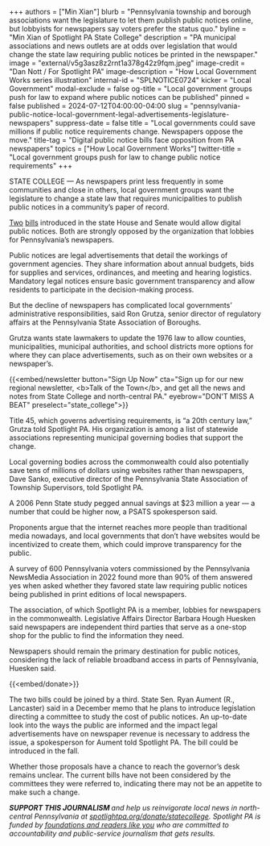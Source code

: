 +++
authors = ["Min Xian"]
blurb = "Pennsylvania township and borough associations want the legislature to let them publish public notices online, but lobbyists for newspapers say voters prefer the status quo."
byline = "Min Xian of Spotlight PA State College"
description = "PA municipal associations and news outlets are at odds over legislation that would change the state law requiring public notices be printed in the newspaper."
image = "external/v5g3asz8z2rnt1a378g42z9fqm.jpeg"
image-credit = "Dan Nott / For Spotlight PA"
image-description = "How Local Government Works series illustration"
internal-id = "SPLNOTICE0724"
kicker = "Local Government"
modal-exclude = false
og-title = "Local government groups push for law to expand where public notices can be published"
pinned = false
published = 2024-07-12T04:00:00-04:00
slug = "pennsylvania-public-notice-local-government-legal-advertisements-legislature-newspapers"
suppress-date = false
title = "Local governments could save millions if public notice requirements change. Newspapers oppose the move."
title-tag = "Digital public notice bills face opposition from PA newspapers"
topics = ["How Local Government Works"]
twitter-title = "Local government groups push for law to change public notice requirements"
+++

STATE COLLEGE — As newspapers print less frequently in some communities and close in others, local government groups want the legislature to change a state law that requires municipalities to publish public notices in a community’s paper of record.

<a href="https://web.archive.org/20240618022335/https://www.legis.state.pa.us/cfdocs/billinfo/billinfo.cfm?syear=2023&amp;sind=0&amp;body=H&amp;type=B&amp;bn=2103">Two</a> <a href="https://web.archive.org/20230804123638/https://www.legis.state.pa.us/cfdocs/billInfo/billInfo.cfm?sYear=2023&amp;sInd=0&amp;body=S&amp;type=B&amp;bn=0231">bills</a> introduced in the state House and Senate would allow digital public notices. Both are strongly opposed by the organization that lobbies for Pennsylvania’s newspapers.

Public notices are legal advertisements that detail the workings of government agencies. They share information about annual budgets, bids for supplies and services, ordinances, and meeting and hearing logistics. Mandatory legal notices ensure basic government transparency and allow residents to participate in the decision-making process.

But the decline of newspapers has complicated local governments’ administrative responsibilities, said Ron Grutza, senior director of regulatory affairs at the Pennsylvania State Association of Boroughs.

Grutza wants state lawmakers to update the 1976 law to allow counties, municipalities, municipal authorities, and school districts more options for where they can place advertisements, such as on their own websites or a newspaper’s.

{{<embed/newsletter button="Sign Up Now" cta="Sign up for our new regional newsletter, &lt;b&gt;Talk of the Town&lt;/b&gt;, and get all the news and notes from State College and north-central PA." eyebrow="DON&#39;T MISS A BEAT" preselect="state_college">}}

Title 45, which governs advertising requirements, is “a 20th century law,” Grutza told Spotlight PA. His organization is among a list of statewide associations representing municipal governing bodies that support the change.

Local governing bodies across the commonwealth could also potentially save tens of millions of dollars using websites rather than newspapers, Dave Sanko, executive director of the Pennsylvania State Association of Township Supervisors, told Spotlight PA.

A 2006 Penn State study pegged annual savings at $23 million a year — a number that could be higher now, a PSATS spokesperson said.

Proponents argue that the internet reaches more people than traditional media nowadays, and local governments that don’t have websites would be incentivized to create them, which could improve transparency for the public.

A survey of 600 Pennsylvania voters commissioned by the Pennsylvania NewsMedia Association in 2022 found more than 90% of them answered yes when asked whether they favored state law requiring public notices being published in print editions of local newspapers.

The association, of which Spotlight PA is a member, lobbies for newspapers in the commonwealth. Legislative Affairs Director Barbara Hough Huesken said newspapers are independent third parties that serve as a one-stop shop for the public to find the information they need.

Newspapers should remain the primary destination for public notices, considering the lack of reliable broadband access in parts of Pennsylvania, Huesken said.

{{<embed/donate>}}

The two bills could be joined by a third. State Sen. Ryan Aument (R., Lancaster) said in a December memo that he plans to introduce legislation directing a committee to study the cost of public notices. An up-to-date look into the ways the public are informed and the impact legal advertisements have on newspaper revenue is necessary to address the issue, a spokesperson for Aument told Spotlight PA. The bill could be introduced in the fall.

Whether those proposals have a chance to reach the governor’s desk remains unclear. The current bills have not been considered by the committees they were referred to, indicating there may not be an appetite to make such a change.

<strong><em>SUPPORT THIS JOURNALISM </em></strong><em>and help us reinvigorate local news in north-central Pennsylvania at </em><a href="http://spotlightpa.org/donate/statecollege"><em>spotlightpa.org/donate/statecollege</em></a><em>. Spotlight PA is funded by </em><a href="https://www.spotlightpa.org/support"><em>foundations and readers like you</em></a><em> who are committed to accountability and public-service journalism that gets results.</em>
